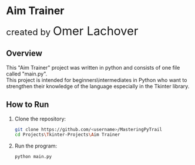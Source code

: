 # Aim Trainer

<font size="5">created by </font> <font size="6"> Omer Lachover </font>

## Overview

This "Aim Trainer" project was written in python and consists of one file
called "main.py".<br>
This project is intended for beginners\intermediates in Python who want to
strengthen their knowledge of the language especially in the Tkinter library.

## How to Run

1. Clone the repository:

   ```bash
   git clone https://github.com/<username>/MasteringPyTrail
   cd Projects\Tkinter-Projects\Aim Trainer
   ```

2. Run the program:

    ```bash
    python main.py
    ```
